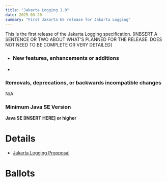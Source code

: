 ```yaml
---
title: "Jakarta Logging 1.0"
date: 2025-03-20
summary: "First Jakarta EE release for Jakarta Logging"
---
```


This is the first release of the Jakarta Logging specification.
[INBSERT A SENTENCE OR TWO ABOUT WHAT'S PLANNED FOR THE RELEASE. DOES NOT NEED TO BE COMPLETE OR VERY DETAILED]

* ### New features, enhancements or additions
<!-- List here -->
* 

### Removals, deprecations, or backwards incompatible changes
<!-- List here -->
N/A

### Minimum Java SE Version
<!-- Specify the minimum required Java SE version for this specification -->
**Java SE [INSERT HERE] or higher**

# Details

* [Jakarta Logging Propposal](https://projects.eclipse.org/proposals/jakarta-logging)

<!--
# Compatible Implementaions

* 
-->

# Ballots
<!--## Release Review-->
<!--## Creation/Plan Review-->
